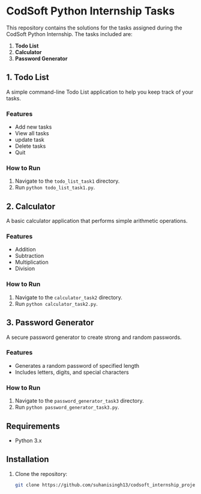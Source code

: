 # CodSoft Python Internship Tasks

This repository contains the solutions for the tasks assigned during the CodSoft Python Internship. The tasks included are:

1. **Todo List**
2. **Calculator**
3. **Password Generator**

## 1. Todo List

A simple command-line Todo List application to help you keep track of your tasks.

### Features
- Add new tasks
- View all tasks
- update task
- Delete tasks
- Quit

### How to Run
1. Navigate to the `todo_list_task1` directory.
2. Run `python todo_list_task1.py`.

## 2. Calculator

A basic calculator application that performs simple arithmetic operations.

### Features
- Addition
- Subtraction
- Multiplication
- Division

### How to Run
1. Navigate to the `calculator_task2` directory.
2. Run `python calculator_task2.py`.

## 3. Password Generator

A secure password generator to create strong and random passwords.

### Features
- Generates a random password of specified length
- Includes letters, digits, and special characters

### How to Run
1. Navigate to the `password_generator_task3` directory.
2. Run `python password_generator_task3.py`.

## Requirements

- Python 3.x

## Installation

1. Clone the repository:
   ```bash
   git clone https://github.com/suhanisingh13/codsoft_internship_projects.git
